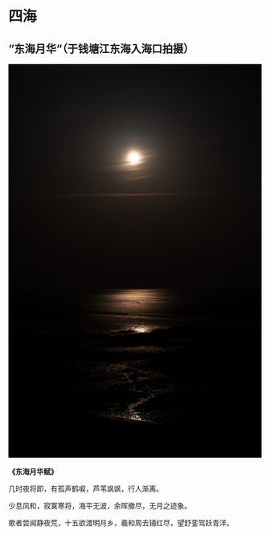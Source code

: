 # 四海

## “东海月华“（于钱塘江东海入海口拍摄）

![&#x4E1C;&#x6D77;&#x6E05;&#x6656;&#x9540;&#xFF0C;&#x9759;&#x91CE;&#x660E;&#x6708;&#x5E31;](.gitbook/assets/b8d180a5-7221-47ed-8d68-c184e83eca0a_1_201_a.jpeg)

**《东海月华赋》**

几时夜将即，有孤声鹤唳，芦苇飒飒，行人渐离。

少息风和，寂寞寒将，海平无波，余晖撤尽，无月之迹象。

歌者尝闻静夜荒，十五欲渡明月乡，羲和周去铺红尽，望舒銮驾跃青洋。



